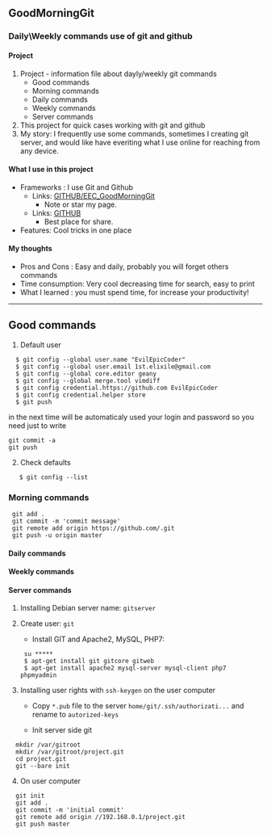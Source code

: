 ## GoodMorningGit
### Daily\Weekly commands use of git and github

#### Project
1. Project - information file about dayly/weekly git commands
	  * Good commands
	  * Morning commands
	  * Daily commands
	  * Weekly commands
	  * Server commands
2. This project for quick cases working with git and github
3. My story: I frequently use some commands, sometimes I creating git server, and would like have everiting what I use online for reaching from any device.

#### What I use in this project
* Frameworks : I use Git and Github
	* Links: [GITHUB/EEC_GoodMorningGit](https://github.com/EvilEpicCoder/EEC_GoodMorningGit "GoodMorningGit")
	  * Note or star my page.
	* Links: [GITHUB](https://www.github.com "GITHUB")
	  * Best place for share.
* Features: Cool tricks in one place

#### My thoughts

* Pros and Cons : Easy and daily, probably you will forget others commands
* Time consumption: Very cool decreasing time for search, easy to print 
* What I learned : you must spend time, for increase your productivity!
---
## Good commands
1. Default user
  ```
	$ git config --global user.name "EvilEpicCoder"
	$ git config --global user.email 1st.elixile@gmail.com
	$ git config --global core.editor geany
	$ git config --global merge.tool vimdiff
	$ git config credential.https://github.com EvilEpicCoder
	$ git config credential.helper store
	$ git push
 ```
 in the next time will be automaticaly used your login and password
 so you need just to write
  ```
  git commit -a
  git push
 ```
2. Check defaults
 ```
    $ git config --list
 ```
### Morning commands
   ```	git init
	git add .
	git commit -m 'commit message'
	git remote add origin https://github.com/.git
	git push -u origin master
 ```
#### Daily commands

#### Weekly commands

#### Server commands

1. Installing Debian server name: `gitserver`
2. Create user: `git`
   * Install GIT and Apache2, MySQL, PHP7:
   
   ```
	su *****
	$ apt-get install git gitcore gitweb
	$ apt-get install apache2 mysql-server mysql-client php7 phpmyadmin
	```
3. Installing user rights with `ssh-keygen` on the user computer
   * Copy ` *.pub ` file to the server `home/git/.ssh/authorizati...` and rename to `autorized-keys`

   * Init server side git
  ```
	mkdir /var/gitroot
	mkdir /var/gitroot/project.git
	cd project.git
	git --bare init
```
4. On user computer 
  ```
	git init
	git add .
	git commit -m 'initial commit'
	git remote add origin //192.168.0.1/project.git
	git push master
  ```
	
